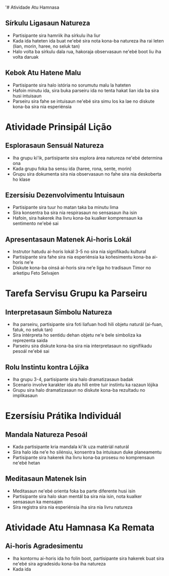 '# Atividade Atu Hamnasa 

## Sírkulu Ligasaun Natureza 
- Partisipante sira hamriik iha sírkulu iha liur 
- Kada ida hateten ida buat ne'ebé sira nota kona-ba natureza iha rai leten (lian, morin, haree, no seluk tan)
- Halo volta ba sírkulu dala rua, hakoraja observasaun ne'ebé boot liu iha volta daruak

## Kebok Atu Hatene Malu 
- Partisipante sira halo istória no sorumutu malu la hateten 
- Hafoin minutu ida, sira buka parseiru ida no tenta hakat lian ida ba sira husi intuisaun 
- Parseiru sira fahe se intuisaun ne'ebé sira simu los ka lae no diskute kona-ba sira nia esperiénsia 

# Atividade Prinsipál Lição 

## Esplorasaun Sensuál Natureza 
- Iha grupu ki'ik, partisipante sira esplora área natureza ne'ebé determina ona
- Kada grupu foka ba sensu ida (haree, rona, sente, morin)
- Grupu sira dokumenta sira nia observasaun no fahe sira nia deskoberta ho klase 

## Ezersísiu Dezenvolvimentu Intuisaun 
- Partisipante sira tuur ho matan taka ba minutu lima 
- Sira konsentra ba sira nia respirasaun no sensasaun iha isin 
- Hafoin, sira hakerek iha livru kona-ba kualker komprensaun ka sentimento ne'ebé sai 

## Apresentasaun Matenek Ai-horis Lokál 
- Instrutor hatudu ai-horis lokál 3-5 no sira nia signifikadu kultural 
- Partisipante sira fahe sira nia esperiénsia ka koñesimentu kona-ba ai-horis ne'e 
- Diskute kona-ba oinsá ai-horis sira ne'e liga ho tradisaun Timor no arketipu Feto Selvajen 

# Tarefa Servisu Grupu ka Parseiru 

## Interpretasaun Símbolu Natureza 
- Iha parseiru, partisipante sira foti liafuan hodi hili objetu naturál (ai-fuan, fatuk, no seluk tan) 
- Sira intérpreta ho sentidu dehan objetu ne'e bele simboliza ka reprezenta saida 
- Parseiru sira diskute kona-ba sira nia interpretasaun no signifikadu pesoál ne'ebé sai 

## Rolu Instintu kontra Lójika 
- Iha grupu 3-4, partisipante sira halo dramatizasaun badak 
- Scenario involve karakter ida atu hili entre tuir instintu ka razaun lójika 
- Grupu sira halo dramatizasaun no diskute kona-ba rezultadu no implikasaun 

# Ezersísiu Prátika Individuál 

## Mandala Natureza Pesoál 
- Kada partisipante kria mandala ki'ik uza matériál naturál 
- Sira halo ida ne'e ho silénsiu, konsentra ba intuisaun duke planeamentu 
- Partisipante sira hakerek iha livru kona-ba prosesu no komprensaun ne'ebé hetan 

## Meditasaun Matenek Isin
- Meditasaun ne'ebé orienta foka ba parte diferente husi isin 
- Partisipante sira halo skan mentál ba sira nia isin, nota kualker sensasaun ka mensajen 
- Sira registra sira nia esperiénsia iha sira nia livru natureza 

# Atividade Atu Hamnasa Ka Remata 

## Ai-horis Agradesimentu 
- Iha kontornu ai-horis ida ho folin boot, partisipante sira hakerek buat sira ne'ebé sira agradesidu kona-ba iha natureza 
- Kada ida
